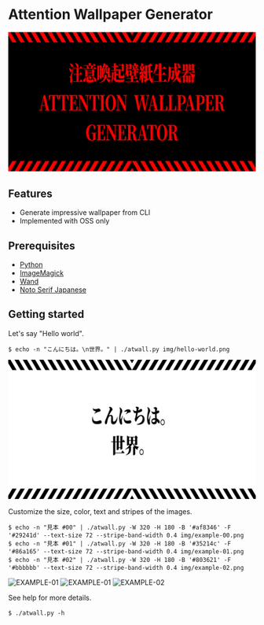 
# Attention Wallpaper Generator

![](img/atwall.png)

## Features

- Generate impressive wallpaper from CLI
- Implemented with OSS only

## Prerequisites

- [Python](https://www.python.org/)
- [ImageMagick](https://imagemagick.org/)
- [Wand](https://github.com/emcconville/wand)
- [Noto Serif Japanese](https://fonts.google.com/noto/specimen/Noto+Serif+JP)

## Getting started

Let's say "Hello world".

```
$ echo -n "こんにちは。\n世界。" | ./atwall.py img/hello-world.png
```

![](img/hello-world.png)

Customize the size, color, text and stripes of the images.

```
$ echo -n "見本 #00" | ./atwall.py -W 320 -H 180 -B '#af8346' -F '#29241d' --text-size 72 --stripe-band-width 0.4 img/example-00.png
$ echo -n "見本 #01" | ./atwall.py -W 320 -H 180 -B '#35214c' -F '#86a165' --text-size 72 --stripe-band-width 0.4 img/example-01.png
$ echo -n "見本 #02" | ./atwall.py -W 320 -H 180 -B '#803621' -F '#bbbbbb' --text-size 72 --stripe-band-width 0.4 img/example-02.png
```

![EXAMPLE-01](img/example-00b.png)
![EXAMPLE-01](img/example-01b.png)
![EXAMPLE-02](img/example-02b.png)

See help for more details.

```
$ ./atwall.py -h
```